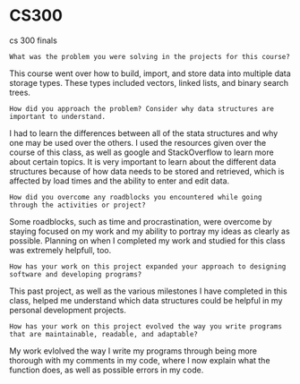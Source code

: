 # CS300
cs 300 finals

    What was the problem you were solving in the projects for this course?
  This course went over how to build, import, and store data into multiple data storage types. These types included vectors, linked lists, and binary search trees.
  
    How did you approach the problem? Consider why data structures are important to understand.
  I had to learn the differences between all of the stata structures and why one may be used over the others. I used the resources given over the course of this class, as well as google and StackOverflow to learn more about certain topics. It is very important to learn about the different data structures because of how data needs to be stored and retrieved, which is affected by load times and the ability to enter and edit data.
  
    How did you overcome any roadblocks you encountered while going through the activities or project?
  Some roadblocks, such as time and procrastination, were overcome by staying focused on my work and my ability to portray my ideas as clearly as possible. Planning on when I completed my work and studied for this class was extremely helpfull, too.
  
    How has your work on this project expanded your approach to designing software and developing programs?
  This past project, as well as the various milestones I have completed in this class, helped me understand which data structures could be helpful in my personal development projects.
  
    How has your work on this project evolved the way you write programs that are maintainable, readable, and adaptable?
  My work evlolved the way I write my programs through being more thorough with my comments in my code, where I now explain what the function does, as well as possible errors in my code. 
